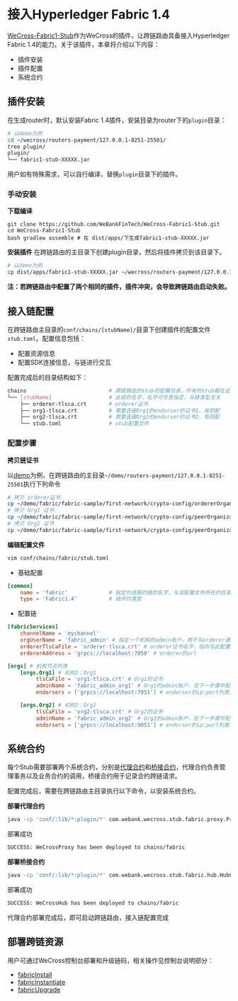 # 接入Hyperledger Fabric 1.4

[WeCross-Fabric1-Stub](WeCross-Fabric1-Stub)作为WeCross的插件，让跨链路由具备接入Hyperledger Fabric 1.4的能力。关于该插件，本章将介绍以下内容：

* 插件安装
* 插件配置
* 系统合约

## 插件安装

在生成router时，默认安装Fabric 1.4插件，安装目录为router下的`plugin`目录：

``` bash
# 以demo为例
cd ~/wecross/routers-payment/127.0.0.1-8251-25501/
tree plugin/
plugin/
└── fabric1-stub-XXXXX.jar
```

用户如有特殊需求，可以自行编译，替换`plugin`目录下的插件。

### 手动安装

**下载编译**

``` bashWeBankBlockchain
git clone https://github.com/WeBankFinTech/WeCross-Fabric1-Stub.git
cd WeCross-Fabric1-Stub
bash gradlew assemble # 在 dist/apps/下生成fabric1-stub-XXXXX.jar
```

**安装插件**
在跨链路由的主目录下创建plugin目录，然后将插件拷贝到该目录下。

``` bash
# 以demo为例
cp dist/apps/fabric1-stub-XXXXX.jar ~/wecross/routers-payment/127.0.0.1-8250-25500/plugin/
```

**注：若跨链路由中配置了两个相同的插件，插件冲突，会导致跨链路由启动失败。**

## 接入链配置

在跨链路由主目录的`conf/chains/[stubName]/`目录下创建插件的配置文件`stub.toml`。配置信息包括：

- 配置资源信息
- 配置SDK连接信息，与链进行交互

配置完成后的目录结构如下：
``` bash
chains							# 跨链路由的stub的配置目录，所有的stub都在此目录下配置
└── [stubName]			        # 此链的名字，名字可任意指定，与链类型无关
    ├── orderer-tlsca.crt		# orderer证书
    ├── org1-tlsca.crt			# 需要连接Org1的endorser的证书1，有则配
    ├── org2-tlsca.crt			# 需要连接Org2的endorser的证书2，有则配
    └── stub.toml				# stub配置文件
```

### 配置步骤

**拷贝链证书**

以[demo](../tutorial/demo/demo_cross_all.html)为例，在跨链路由的主目录`~/demo/routers-payment/127.0.0.1-8251-25501`执行下列命令

``` bash
# 拷贝 orderer证书
cp ~/demo/fabric/fabric-sample/first-network/crypto-config/ordererOrganizations/example.com/orderers/orderer.example.com/msp/tlscacerts/tlsca.example.com-cert.pem conf/chains/fabric/orderer-tlsca.crt
# 拷贝 Org1 证书
cp ~/demo/fabric/fabric-sample/first-network/crypto-config/peerOrganizations/org1.example.com/peers/peer0.org1.example.com/tls/ca.crt conf/chains/fabric/org1-tlsca.crt
# 拷贝 Org2 证书
cp ~/demo/fabric/fabric-sample/first-network/crypto-config/peerOrganizations/org2.example.com/peers/peer0.org2.example.com/tls/ca.crt conf/chains/fabric/org2-tlsca.crt
```

**编辑配置文件**

``` bash
vim conf/chains/fabric/stub.toml
```

* 基础配置

``` toml
[common]
    name = 'fabric'				# 指定的连接的链的名字，与该配置文件所在的目录名一致，对应path中的{zone}/{chain}/{resource}的chain
    type = 'Fabric1.4'			# 插件的类型
```

* 配置链

``` toml
[fabricServices]
    channelName = 'mychannel'
    orgUserName = 'fabric_admin' # 指定一个机构的admin账户，用于与orderer通信
    ordererTlsCaFile = 'orderer-tlsca.crt' # orderer证书名字，指向与此配置文件相同目录下的证书
    ordererAddress = 'grpcs://localhost:7050' # orderer的url

[orgs] # 机构节点列表
    [orgs.Org1] # 机构1：Org1
         tlsCaFile = 'org1-tlsca.crt' # Org1的证书
         adminName = 'fabric_admin_org1' # Org1的admin账户，在下一步骤中配置
         endorsers = ['grpcs://localhost:7051'] # endorser的ip:port列表，可配置多个

    [orgs.Org2] # 机构2：Org2
         tlsCaFile = 'org2-tlsca.crt' # Org2的证书
         adminName = 'fabric_admin_org2' # Org2的admin账户，在下一步骤中配置
         endorsers = ['grpcs://localhost:9051'] # endorser的ip:port列表，可配置多个
```

## 系统合约

每个Stub需要部署两个系统合约，分别是[代理合约]()和[桥接合约]()，代理合约负责管理事务以及业务合约的调用，桥接合约用于记录合约跨链请求。

配置完成后，需要在跨链路由主目录执行以下命令，以安装系统合约。

**部署代理合约**
``` bash
java -cp 'conf/:lib/*:plugin/*' com.webank.wecross.stub.fabric.proxy.ProxyChaincodeDeployment deploy chains/fabric
```

部署成功

``` bash
SUCCESS: WeCrossProxy has been deployed to chains/fabric
```

**部署桥接合约**

``` bash
java -cp 'conf/:lib/*:plugin/*' com.webank.wecross.stub.fabric.hub.HubChaincodeDeployment deploy chains/fabric
```

部署成功

``` bash
SUCCESS: WeCrossHub has been deployed to chains/fabric
```

代理合约部署完成后，即可启动跨链路由，接入链配置完成

## 部署跨链资源

用户可通过WeCross控制台部署和升级链码，相关操作见控制台说明部分：

* [fabricInstall](../manual/console.html#fabricInstall)
* [fabricInstantiate](../manual/console.html#fabricInstantiate)
* [fabricUpgrade](../manual/console.html#fabricUpgrade)









